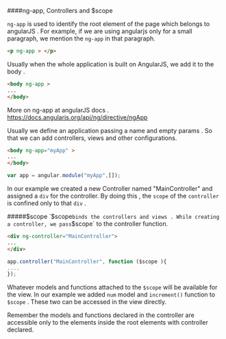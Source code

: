 ####ng-app, Controllers and $scope

`ng-app` is used to identify the root element of the page which belongs to angularJS . For example, if we are using angularjs only for a small paragraph, we mention the `ng-app` in that paragraph. 

```html
<p ng-app > </p>
```

Usually when the whole application is built on AngularJS, we add it to the body . 
```html
<body ng-app >
...
</body>
```

More on ng-app at angularJS docs . https://docs.angularjs.org/api/ng/directive/ngApp 

Usually we define an application passing a name and empty params . So that we can add controllers, views and other configurations. 
```html
<body ng-app="myApp" >
...
</body>
```

```javascript
var app = angular.module("myApp",[]);
```

In our example we created a new Controller named "MainController" and assigned a `div` for the controller. 
By doing this , the `scope` of the `controller` is confined only to that `div` .

#####$scope
`$scope` binds the controllers and views . While creating a controller, we pass `$scope` to the controller function.
```html
<div ng-controller="MainController">
...
</div>
```
```javascript
app.controller("MainController", function ($scope ){
....
});
```
Whatever models and functions attached to the `$scope` will be available for the view. 
In our example we added `num` model and `increment()` function to `$scope` . These two can be accessed in the view directly. 

Remember the models and functions declared in the controller are accessible only to the elements inside the root elements with controller declared.

